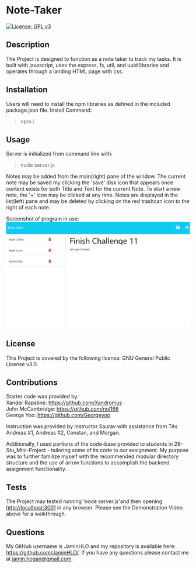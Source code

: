 # Note-Taker

[![License: GPL v3](https://img.shields.io/badge/License-GPLv3-blue.svg)](https://www.gnu.org/licenses/gpl-3.0)

## Description
    
The Project is designed to function as a note taker to track my tasks. It is built with javascript, uses the express, fs, util, and uuid  libraries and operates through a landing HTML page with css. 
    
## Installation

Users will need to install the npm libraries as defined in the included package.json file.
Install Command:
>npm i 

## Usage

Server is initialized from command line with:
>node server.js

Notes may be added from the main(right) pane of the window. The current note may be saved my clicking the 'save' disk icon that appears once content exists for both Title and Text for the current Note. To start a new note, the '+' icon may be clicked at any time. Notes are displayed in the list(left) pane and may be deleted by clicking on the red trashcan icon to the right of each note.

Screenshot of program in use: 
![note-taker adding item to populated list](public/assets/images/ch11-ss01.jpg) 

## License

This Project is covered by the following license: GNU General Public License v3.0.

## Contributions

Starter code was provided by: <br>
Xander Rapstine: https://github.com/Xandromus <br>
John McCambridge: https://github.com/nol166 <br>
Georga Yoo: https://github.com/Georgeyoo

Instruction was provided by Instructor Saurav with assistance from TAs Andreas #1, Andreas #2, Constan, and Morgan. 

Additionally, I used portions of the code-base provided to students in 28-Stu_Mini-Project - tailoring some of its code to our assignment. My purpose was to further familize myself with the recommended modular directory structure and the use of arrow functions to accomplish the backend assignment functionality.

## Tests

The Project may tested running 'node server.js'and then opening <http://localhost:3001> in any browser. Please see the Demonstration Video above for a walkthrough.

## Questions

My GitHub username is JaminHLO and my repository is available here: <https://github.com/JaminHLO/>.
If you have any questions please contact me at <jamin.hogan@gmail.com>.
